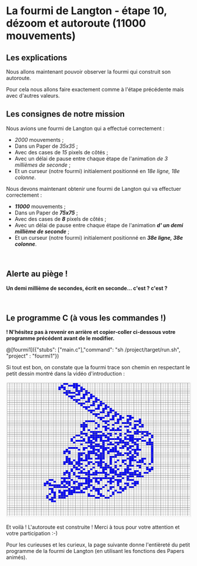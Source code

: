 # La fourmi de Langton - étape 10, dézoom et autoroute (11000 mouvements)

## Les explications

Nous allons maintenant pouvoir observer la fourmi qui construit son autoroute.

Pour cela nous allons faire exactement comme à l'étape précédente mais avec d'autres valeurs.

## Les consignes de notre mission

Nous avions une fourmi de Langton qui a effectué correctement :
- *2000* mouvements ;
- Dans un Paper de *35x35* ;
- Avec des cases de *15* pixels de côtés ;
- Avec un délai de pause entre chaque étape de l'animation *de 3 millièmes de seconde* ;
- Et un curseur (notre fourmi) initialement positionné en *18e ligne, 18e colonne*.

Nous devons maintenant obtenir une fourmi de Langton qui va effectuer correctement :
- ***11000*** mouvements ;
- Dans un Paper de ***75x75*** ;
- Avec des cases de ***8*** pixels de côtés ;
- Avec un délai de pause entre chaque étape de l'animation ***d' un demi millième de seconde*** ;
- Et un curseur (notre fourmi) initialement positionné en ***38e ligne, 38e colonne***.
<br />

## Alerte au piège !

**Un demi millième de secondes, écrit en seconde... c'est ? c'est ?**

<br />

## Le programme C (à vous les commandes !)

**! N'hésitez pas à revenir en arrière et copier-coller ci-dessous votre programme précédent avant de le modifier.**

@[fourmi1]({"stubs": ["main.c"],"command": "sh /project/target/run.sh", "project" : "fourmi1"})

Si tout est bon, on constate que la fourmi trace son chemin en respectant le petit dessin montré dans la vidéo d'introduction :

![dessin472etapes](img/dessin11000etapes.PNG)

Et voilà ! L'autoroute est construite ! Merci à tous pour votre attention et votre participation :-)

Pour les curieuses et les curieux, la page suivante donne l'entièreté du petit programme de la fourmi de Langton (en utilisant les fonctions des Papers animés).
